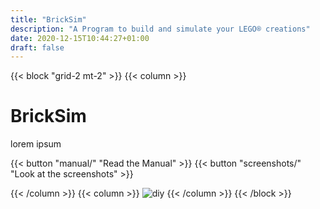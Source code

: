 ```yaml
---
title: "BrickSim"
description: "A Program to build and simulate your LEGO® creations"
date: 2020-12-15T10:44:27+01:00
draft: false
---
```


{{< block "grid-2 mt-2" >}}
{{< column >}}

# BrickSim

lorem ipsum

{{< button "manual/" "Read the Manual" >}} {{< button "screenshots/" "Look at the screenshots" >}}

{{< /column >}}
{{< column >}}
![diy](img/screenshot1.png)
{{< /column >}}
{{< /block >}}
